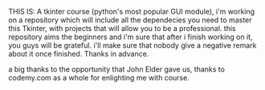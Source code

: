 THIS IS:
A tkinter course (python's most popular GUI module), i'm working on a repository which will include all the dependecies you need to master this Tkinter, with projects that will allow you to be a professional.
this repository aims the beginners and i'm sure that after i finish working on it, you guys will be grateful. i'll make sure that nobody give a negative remark about it once finished. Thanks in advance.


a big thanks to the opportunity that John Elder gave us, thanks to codemy.com as a whole for enlighting me with course.